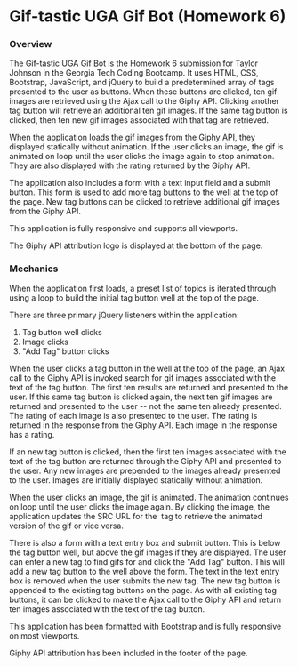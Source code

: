 # Gif-tastic UGA Gif Bot (Homework 6)
### Overview
The Gif-tastic UGA Gif Bot is the Homework 6 submission for Taylor Johnson in the Georgia Tech Coding Bootcamp. It uses HTML, CSS, Bootstrap, JavaScript, and jQuery to build a predetermined array of tags presented to the user as buttons. When these buttons are clicked, ten gif images are retrieved using the Ajax call to the Giphy API. Clicking another tag button will retrieve an additional ten gif images. If the same tag button is clicked, then ten new gif images associated with that tag are retrieved.

When the application loads the gif images from the Giphy API, they displayed statically without animation. If the user clicks an image, the gif is animated on loop until the user clicks the image again to stop animation. They are also displayed with the rating returned by the Giphy API.

The application also includes a form with a text input field and a submit button. This form is used to add more tag buttons to the  well at the top of the page. New tag buttons can be clicked to retrieve additional gif images from the Giphy API.

This application is fully responsive and supports all viewports.

The Giphy API attribution logo is displayed at the bottom of the page.

### Mechanics
When the application first loads, a preset list of topics is iterated through using a loop to build the initial tag button well at the top of the page. 

There are three primary jQuery listeners within the application:
1. Tag button well clicks
2. Image clicks
3. "Add Tag" button clicks

When the user clicks a tag button in the well at the top of the page, an Ajax call to the Giphy API is invoked search for gif images associated with the text of the tag button. The first ten results are returned and presented to the user. If this same tag button is clicked again, the next ten gif images are returned and presented to the user -- not the same ten already presented. The rating of each image is also presented to the user. The rating is returned in the response from the Giphy API. Each image in the response has a rating.

If an new tag button is clicked, then the first ten images associated with the text of the tag button are returned through the Giphy API and presented to the user. Any new images are prepended to the images already presented to the user. Images are initially displayed statically without animation.

When the user clicks an image, the gif is animated. The animation continues on loop until the user clicks the image again. By clicking the image, the application updates the SRC URL for the <img> tag to retrieve the animated version of the gif or vice versa.

There is also a form with a text entry box and submit button. This is below the tag button well, but above the gif images if they are displayed. The user can enter a new tag to find gifs for and click the "Add Tag" button. This will add a new tag button to the well above the form. The text in the text entry box is removed when the user submits the new tag. The new tag button is appended to the existing tag buttons on the page. As with all existing tag buttons, it can be clicked to make the Ajax call to the Giphy API and return ten images associated with the text of the tag button. 

This application has been formatted with Bootstrap and is fully responsive on most viewports.

Giphy API attribution has been included in the footer of the page.




